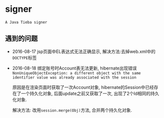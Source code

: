 # signer
    A Java Tieba signer
## 遇到的问题
- 2016-08-17 jsp页面中EL表达式无法正确显示, 解决方法:去掉web.xml中的```DOCTYPE```标签

- 2016-08-18 绑定账号时Account表无法更新, hibernate出现错误
    ```NonUniqueObjectException: a different object with the same identifier value was already associated with the session```
    
    原因是在渲染页面时获取了一次Account对象, hibernate的Session中已经存在了一个持久化对象, 后面update之前又获取了一次, 出现了2个Id相同的持久化对象.
    
    解决方法: 改用```session.merge(Obj)```方法, 合并两个持久化对象.